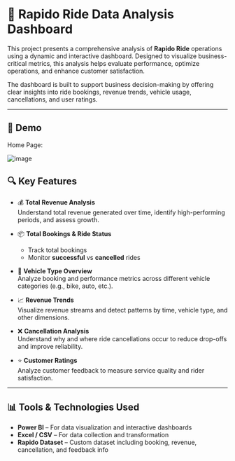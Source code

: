 # 🛵 Rapido Ride Data Analysis Dashboard

This project presents a comprehensive analysis of **Rapido Ride** operations using a dynamic and interactive dashboard. Designed to visualize business-critical metrics, this analysis helps evaluate performance, optimize operations, and enhance customer satisfaction.

The dashboard is built to support business decision-making by offering clear insights into ride bookings, revenue trends, vehicle usage, cancellations, and user ratings.

---


## 📸 Demo

Home Page: 

![image](https://github.com/user-attachments/assets/3bf46097-cd84-4cc1-8aee-bc3dd726028a)



## 🔍 Key Features

- 💰 **Total Revenue Analysis**  
  Understand total revenue generated over time, identify high-performing periods, and assess growth.

- 📦 **Total Bookings & Ride Status**  
  - Track total bookings  
  - Monitor **successful** vs **cancelled** rides  

- 🚗 **Vehicle Type Overview**  
  Analyze booking and performance metrics across different vehicle categories (e.g., bike, auto, etc.).

- 📈 **Revenue Trends**  
  Visualize revenue streams and detect patterns by time, vehicle type, and other dimensions.

- ❌ **Cancellation Analysis**  
  Understand why and where ride cancellations occur to reduce drop-offs and improve reliability.

- ⭐ **Customer Ratings**  
  Analyze customer feedback to measure service quality and rider satisfaction.

---

## 📊 Tools & Technologies Used

- **Power BI** – For data visualization and interactive dashboards  
- **Excel / CSV** – For data collection and transformation  
- **Rapido Dataset** – Custom dataset including booking, revenue, cancellation, and feedback info  



